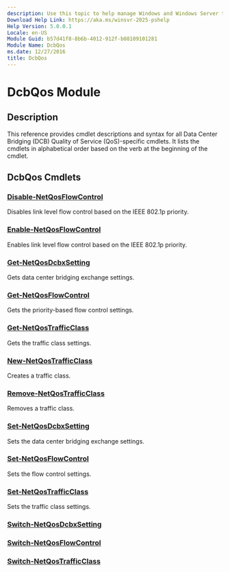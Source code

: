 ```yaml
---
description: Use this topic to help manage Windows and Windows Server technologies with Windows PowerShell.
Download Help Link: https://aka.ms/winsvr-2025-pshelp
Help Version: 5.0.0.1
Locale: en-US
Module Guid: b57d41f8-8b6b-4012-912f-b08109101281
Module Name: DcbQos
ms.date: 12/27/2016
title: DcbQos
---
```


# DcbQos Module

## Description

This reference provides cmdlet descriptions and syntax for all Data Center Bridging (DCB) Quality of
Service (QoS)-specific cmdlets. It lists the cmdlets in alphabetical order based on the verb at the
beginning of the cmdlet.

## DcbQos Cmdlets

### [Disable-NetQosFlowControl](Disable-NetQosFlowControl.md)

Disables link level flow control based on the IEEE 802.1p priority.

### [Enable-NetQosFlowControl](Enable-NetQosFlowControl.md)

Enables link level flow control based on the IEEE 802.1p priority.

### [Get-NetQosDcbxSetting](Get-NetQosDcbxSetting.md)

Gets data center bridging exchange settings.

### [Get-NetQosFlowControl](Get-NetQosFlowControl.md)

Gets the priority-based flow control settings.

### [Get-NetQosTrafficClass](Get-NetQosTrafficClass.md)

Gets the traffic class settings.

### [New-NetQosTrafficClass](New-NetQosTrafficClass.md)

Creates a traffic class.

### [Remove-NetQosTrafficClass](Remove-NetQosTrafficClass.md)

Removes a traffic class.

### [Set-NetQosDcbxSetting](Set-NetQosDcbxSetting.md)

Sets the data center bridging exchange settings.

### [Set-NetQosFlowControl](Set-NetQosFlowControl.md)

Sets the flow control settings.

### [Set-NetQosTrafficClass](Set-NetQosTrafficClass.md)

Sets the traffic class settings.

### [Switch-NetQosDcbxSetting](Switch-NetQosDcbxSetting.md)

### [Switch-NetQosFlowControl](Switch-NetQosFlowControl.md)

### [Switch-NetQosTrafficClass](Switch-NetQosTrafficClass.md)
